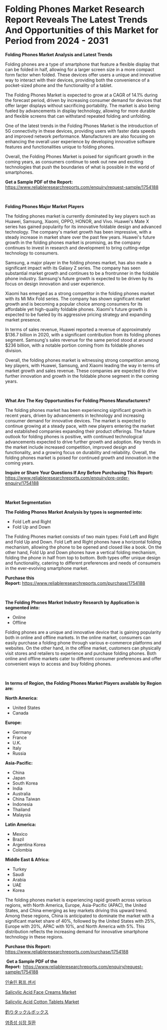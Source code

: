 <p><h1>Folding Phones Market Research Report Reveals The Latest Trends And Opportunities of this Market for Period from 2024 - 2031</h1></p><p><strong>Folding Phones Market Analysis and Latest Trends</strong></p>
<p><p>Folding phones are a type of smartphone that feature a flexible display that can be folded in half, allowing for a larger screen size in a more compact form factor when folded. These devices offer users a unique and innovative way to interact with their devices, providing both the convenience of a pocket-sized phone and the functionality of a tablet.</p><p>The Folding Phones Market is expected to grow at a CAGR of 14.1% during the forecast period, driven by increasing consumer demand for devices that offer larger displays without sacrificing portability. The market is also being fueled by advancements in display technology, allowing for more durable and flexible screens that can withstand repeated folding and unfolding.</p><p>One of the latest trends in the Folding Phones Market is the introduction of 5G connectivity in these devices, providing users with faster data speeds and improved network performance. Manufacturers are also focusing on enhancing the overall user experience by developing innovative software features and functionalities unique to folding phones.</p><p>Overall, the Folding Phones Market is poised for significant growth in the coming years, as consumers continue to seek out new and exciting technologies that push the boundaries of what is possible in the world of smartphones.</p></p>
<p><strong>Get a Sample PDF of the Report:&nbsp;</strong> <a href="https://www.reliableresearchreports.com/enquiry/request-sample/1754188">https://www.reliableresearchreports.com/enquiry/request-sample/1754188</a></p>
<p>&nbsp;</p>
<p><strong>Folding Phones Major Market Players</strong></p>
<p><p>The folding phones market is currently dominated by key players such as Huawei, Samsung, Xiaomi, OPPO, HONOR, and Vivo. Huawei's Mate X series has gained popularity for its innovative foldable design and advanced technology. The company's market growth has been impressive, with a steady increase in market share over the past few years. Huawei's future growth in the folding phones market is promising, as the company continues to invest in research and development to bring cutting-edge technology to consumers.</p><p>Samsung, a major player in the folding phones market, has also made a significant impact with its Galaxy Z series. The company has seen substantial market growth and continues to be a frontrunner in the foldable phone industry. Samsung's future growth is expected to be driven by its focus on design innovation and user experience.</p><p>Xiaomi has emerged as a strong competitor in the folding phones market with its Mi Mix Fold series. The company has shown significant market growth and is becoming a popular choice among consumers for its affordable yet high-quality foldable phones. Xiaomi's future growth is expected to be fueled by its aggressive pricing strategy and expanding market presence.</p><p>In terms of sales revenue, Huawei reported a revenue of approximately $136.7 billion in 2020, with a significant contribution from its folding phones segment. Samsung's sales revenue for the same period stood at around $236 billion, with a notable portion coming from its foldable phones division.</p><p>Overall, the folding phones market is witnessing strong competition among key players, with Huawei, Samsung, and Xiaomi leading the way in terms of market growth and sales revenue. These companies are expected to drive further innovation and growth in the foldable phone segment in the coming years.</p></p>
<p>&nbsp;</p>
<p><strong>What Are The Key Opportunities For Folding Phones Manufacturers?</strong></p>
<p><p>The folding phones market has been experiencing significant growth in recent years, driven by advancements in technology and increasing consumer demand for innovative devices. The market is expected to continue growing at a steady pace, with new players entering the market and established companies expanding their product offerings. The future outlook for folding phones is positive, with continued technological advancements expected to drive further growth and adoption. Key trends in the market include increased competition, improved design and functionality, and a growing focus on durability and reliability. Overall, the folding phones market is poised for continued growth and innovation in the coming years.</p></p>
<p><strong>Inquire or Share Your Questions If Any Before Purchasing This Report:</strong> <a href="https://www.reliableresearchreports.com/enquiry/pre-order-enquiry/1754188">https://www.reliableresearchreports.com/enquiry/pre-order-enquiry/1754188</a></p>
<p>&nbsp;</p>
<p><strong>Market Segmentation</strong></p>
<p><strong>The Folding Phones Market Analysis by types is segmented into:</strong></p>
<p><ul><li>Fold Left and Right</li><li>Fold Up and Down</li></ul></p>
<p><p>The Folding Phones market consists of two main types: Fold Left and Right and Fold Up and Down. Fold Left and Right phones have a horizontal folding mechanism, allowing the phone to be opened and closed like a book. On the other hand, Fold Up and Down phones have a vertical folding mechanism, folding the phone in half from top to bottom. Both types offer unique design and functionality, catering to different preferences and needs of consumers in the ever-evolving smartphone market.</p></p>
<p><strong>Purchase this Report:&nbsp;</strong><a href="https://www.reliableresearchreports.com/purchase/1754188">https://www.reliableresearchreports.com/purchase/1754188</a></p>
<p>&nbsp;</p>
<p><strong>The Folding Phones Market Industry Research by Application is segmented into:</strong></p>
<p><ul><li>Online</li><li>Offline</li></ul></p>
<p><p>Folding phones are a unique and innovative device that is gaining popularity both in online and offline markets. In the online market, consumers can easily purchase a folding phone through various e-commerce platforms and websites. On the other hand, in the offline market, customers can physically visit stores and retailers to experience and purchase folding phones. Both online and offline markets cater to different consumer preferences and offer convenient ways to access and buy folding phones.</p></p>
<p>&nbsp;</p>
<p><strong>In terms of Region, the Folding Phones Market Players available by Region are:</strong></p>
<p>
    <p> <strong> North America: </strong>
        <ul>
            <li>United States</li>
            <li>Canada</li>
        </ul>
        </p> 
    <p> <strong> Europe: </strong>
        <ul>
            <li>Germany</li>
            <li>France</li>
            <li>U.K.</li>
            <li>Italy</li>
            <li>Russia</li>
        </ul>
        </p> 
    <p> <strong> Asia-Pacific: </strong>
        <ul>
            <li>China</li>
            <li>Japan</li>
            <li>South Korea</li>
            <li>India</li>
            <li>Australia</li>
            <li>China Taiwan</li>
            <li>Indonesia</li>
            <li>Thailand</li>
            <li>Malaysia</li>
        </ul>
        </p> 
    <p> <strong> Latin America: </strong>
        <ul>
            <li>Mexico</li>
            <li>Brazil</li>
            <li>Argentina Korea</li>
            <li>Colombia</li>
        </ul>
        </p> 
    <p> <strong> Middle East & Africa: </strong>
        <ul>
            <li>Turkey</li>
            <li>Saudi</li>
            <li>Arabia</li>
            <li>UAE</li>
            <li>Korea</li>
        </ul>
    </p>
    </p>
<p><p>The folding phones market is experiencing rapid growth across various regions, with North America, Europe, Asia-Pacific (APAC), the United States, and China emerging as key markets driving this upward trend. Among these regions, China is anticipated to dominate the market with a significant market share of 40%, followed by the United States with 25%, Europe with 20%, APAC with 10%, and North America with 5%. This distribution reflects the increasing demand for innovative smartphone technology in these regions.</p></p>
<p><strong>Purchase this Report: </strong><a href="https://www.reliableresearchreports.com/purchase/1754188">https://www.reliableresearchreports.com/purchase/1754188</a></p>
<p>&nbsp;<strong>Get a Sample PDF of the Report:&nbsp;&nbsp;</strong><a href="https://www.reliableresearchreports.com/enquiry/request-sample/1754188">https://www.reliableresearchreports.com/enquiry/request-sample/1754188</a></p>
<p><strong></strong></p>
<p><p><a href="https://github.com/sammyUltyylrich9067856/Market-Research-Report-List-1/blob/main/35865068846.md">인슐린 펌프 센서</a></p><p><a href="https://github.com/ruddyyedelwadw/Market-Research-Report-List-1/blob/main/salicylic-acid-face-creams-market.md">Salicylic Acid Face Creams Market</a></p><p><a href="https://github.com/FassouRP/Market-Research-Report-List-3/blob/main/salicylic-acid-cotton-tablets-market.md">Salicylic Acid Cotton Tablets Market</a></p><p><a href="https://github.com/ReyesKohler20231/Market-Research-Report-List-1/blob/main/61689849574.md">釣りタックルボックス</a></p><p><a href="https://github.com/Elenrrera7685/Market-Research-Report-List-1/blob/main/40782278845.md">염증성 심장 질환</a></p></p>